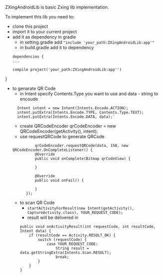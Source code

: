 ZXingAndroidLib is basic Zxing lib implementation.

To implement this lib you need to:
- clone this project
- import it to your current project
- add it as dependency in gradle
    - in setting.gradle add 
    `"include 'your_path:ZXingAndroidLib:app'"`
    - in build.gradle add it to dependency
    ```
    dependencies {
    ...
    
    compile project('your_path:ZXingAndroidLib:app'')
    ```
}
- to genarate QR Code
  - in Intent specify Contents.Type you want to use and data - string to encoude
  ```
    Intent intent = new Intent(Intents.Encode.ACTION);
    intent.putExtra(Intents.Encode.TYPE, Contents.Type.TEXT);
    intent.putExtra(Intents.Encode.DATA, data);`
  ```
  - create QRCodeEncoder qrCodeEncoder = new QRCodeEncoder(getActivity(), intent);
  - use requestQRCode to generate QRCode
  ```
            qrCodeEncoder.requestQRCode(data, 150, new QRCodeEncoder.OnCompleteListener() {
            @Override
            public void onComplete(Bitmap qrCodeView) {
                
            }

            @Override
            public void onFail() {
               
            }
        });
  ```
  - to scan QR Code
    - `startActivityForResult(new Intent(getActivity(), CaptureActivity.class), YOUR_REQUEST_CODE);`
    - result will be delivered in 
    ```
    public void onActivityResult(int requestCode, int resultCode, Intent data) {
        if (resultCode == Activity.RESULT_OK) {
            switch (requestCode) {
                case YOUR_REQUEST_CODE:
                    String result = data.getStringExtra(Intents.Scan.RESULT);
                    break;
            }
        }
    }
    ```
